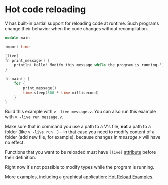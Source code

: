# Hot code reloading

V has built-in partial support for reloading code at runtime.
Such programs change their behavior when the code changes without recompilation.

```v live
module main

import time

[live]
fn print_message() {
	println('Hello! Modify this message while the program is running.')
}

fn main() {
	for {
		print_message()
		time.sleep(500 * time.millisecond)
	}
}
```

Build this example with `v -live message.v`.
You can also run this example with `v -live run message.v`.

Make sure that in command you use a path to a V's file, **not** a path to
a folder (like `v -live run .`) – in that case you need to modify content of
a folder (add new file, for example), because changes in *message.v* will have no effect.

Functions that you want to be reloaded must have `[live]`
[attribute](attributes/overview.md)
before their definition.

Right now it's not possible to modify types while the program is running.

More examples, including a graphical application:
[Hot Reload Examples](https://github.com/vlang/v/tree/master/examples/hot_reload).

